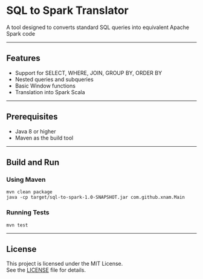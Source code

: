 # SQL to Spark Translator

A tool designed to converts standard SQL queries into equivalent Apache Spark code

---

## Features

- Support for SELECT, WHERE, JOIN, GROUP BY, ORDER BY
- Nested queries and subqueries
- Basic Window functions
- Translation into Spark Scala

---

## Prerequisites

- Java 8 or higher
- Maven as the build tool

---

## Build and Run

### Using Maven

```mvn clean package``` \
```java -cp target/sql-to-spark-1.0-SNAPSHOT.jar com.github.xnam.Main```

### Running Tests

```mvn test ```

---

## License

This project is licensed under the MIT License.  
See the [LICENSE](./LICENSE) file for details.